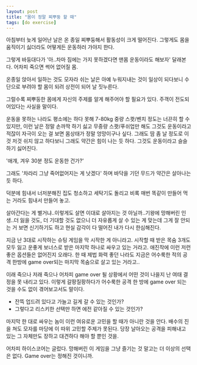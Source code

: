 ```yaml
---
layout: post
title: "몸이 정말 찌뿌둥 할 때"
tags: [do exercise]
---
```


아침부터 늦게 일어난 날은 온 종일 찌뿌둥해서 활동성이 크게 떨어진다. 그렇게도 몸을 움직이기 싫더라도 어떻게든 운동하러 가야지 한다.

그렇게 바둥대다가 '아..차마 짐에는 가지 못하겠다면 맨몸 운동이라도 해보자' 달래본다. 어차피 죽으면 썩어 없어질 몸. 

온종일 앉아서 일하는 것도 모자라 쉬는 날은 아예 누워지내는 것이 일상이 되다보니 수단으로 부려야 할 몸이 되려 상전이 되어 날 짓누른다.

그럴수록 찌뿌둥한 몸에게 자신의 주제를 알게 해주어야 할 필요가 있다. 주객이 전도되어있다는 사실을 말이다. 

운동을 못하는 나라도 평소에는 하다 못해 7-80kg 중량 스쾃/벤치 정도는 너끈히 할 수 있지만, 이런 날은 정말 손까딱 하기 싫고 무중량 스쾃/푸쉬업만 해도 그것도 운동이라고 적잖이 자극이 오는 걸 보면 몸상태가 정말 엉망이구나 싶다. 그래도 땀 좀 날 정도로 이것 저것 쉬지 않고 하다보니 그래도 약간은 힘이 나는 듯 하다. 그것도 운동이라고 슬슬 하기 싫어진다.

'애걔, 겨우 30분 정도 운동한 건가?'

그래도 '차라리 그냥 죽어없어지는 게 낫겠다' 하며 바닥을 기던 무드가 약간은 살아나는 듯 하다. 

덕분에 힘내서 너저분해진 집도 청소하고 세탁기도 돌리고 비록 매번 똑같이 만들어 먹는 거라도 힘내서 만들어 놓고. 

살아간다는 게 별거냐..이렇게도 살면 이대로 살아지는 것 아닐까..기왕에 망해버린 인생..더 잃을 것도, 더 기대할 것도 없으니 더 자유롭게 살 수 있는 게 맞는데 그게 잘 안되는 거 보면 신기하기도 하고 현실 감각이 다 떨어진 내가 다시 한심해진다.

지금 난 3대로 시작하는 슈팅 게임을 막 시작한 게 아니라고. 시작할 때 받은 목숨 3개도 모두 잃고 운좋게 보너스로 받은 마지막 하나로 싸우고 있는 거라고. 애진작에 이런 저런 좋은 옵션들은 없어진지 오래다. 한 때 제법 화력 좋던 나라도 지금은 어수룩한 적의 공격 한방에 game over되는 마지막 목숨으로 살고 있는 거라고..

이래 죽으나 저래 죽으나 어차피 game over 될 상황에서 어떤 것이 나을지 난 여태 결정을 못 내리고 있다. 이렇게 갈팡질팡하다가 어수룩한 공격 한 방에 game over 되는 것을 수도 없이 겪어보고서도 말이다.

- 잔뜩 업드려 있다고 가늘고 길게 갈 수 있는 것인가?
- 그렇다고 리스키한 선택만 하면 에전 같아질 수 있는 것인가?

마지막 한 대로 싸우는 놈이 이런 여유로운 고민을 할 때가 아니란 것을 안다. 배수의 진을 쳐도 모자를 마당에 이 따위 고민할 주제가 못된다. 당장 날아오는 공격을 피해내고 있는 그 자체만도 장하고 대견하다 해야 할 뿐인 것을. 

어차피 하이스코어는 글렀다. 망해버린 이 게임을 그냥 즐기는 것 말고는 더 이상의 선택은 없다. Game over는 정해진 것이니까. 